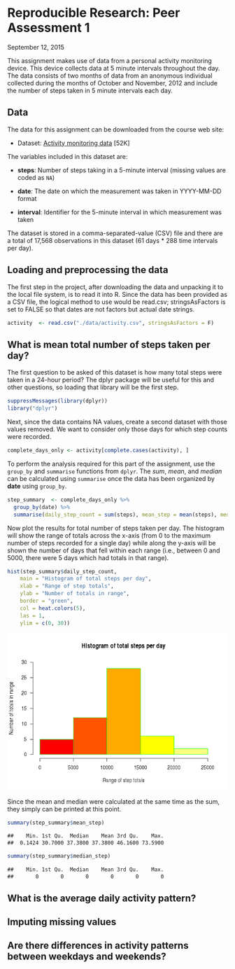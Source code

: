 # Reproducible Research: Peer Assessment 1
September 12, 2015  



This assignment makes use of data from a personal activity monitoring
device. This device collects data at 5 minute intervals throughout the
day. The data consists of two months of data from an anonymous
individual collected during the months of October and November, 2012
and include the number of steps taken in 5 minute intervals each day.

## Data

The data for this assignment can be downloaded from the course web
site:

* Dataset: [Activity monitoring data](https://d396qusza40orc.cloudfront.net/repdata%2Fdata%2Factivity.zip) [52K]

The variables included in this dataset are:

* **steps**: Number of steps taking in a 5-minute interval (missing values are coded as `NA`)

* **date**: The date on which the measurement was taken in YYYY-MM-DD format

* **interval**: Identifier for the 5-minute interval in which measurement was taken

The dataset is stored in a comma-separated-value (CSV) file and there are a total of 17,568 observations in this dataset (61 days * 288 time intervals per day).

## Loading and preprocessing the data

The first step in the project, after downloading the data and unpacking it to the local file system, is to read it into R.  Since the data has been provided as a CSV file, the logical method to use would be read.csv; stringsAsFactors is set to FALSE so that dates are not factors but actual date strings.


```r
activity  <- read.csv("./data/activity.csv", stringsAsFactors = F)
```

## What is mean total number of steps taken per day?

The first question to be asked of this dataset is how many total steps were taken in a 24-hour period?  The dplyr package will be useful for this and other questions, so loading that library will be the first step.


```r
suppressMessages(library(dplyr))
library("dplyr")
```

Next, since the data contains NA values, create a second dataset with those values removed.  We want to consider only those days for which step counts were recorded.


```r
complete_days_only <- activity[complete.cases(activity), ]
```

To perform the analysis required for this part of the assignment, use the `group_by` and `summarise` functions from `dplyr`.  The *sum*, *mean*, and *median* can be calculated using `summarise` once the data has been organized by **date** using `group_by`.


```r
step_summary  <- complete_days_only %>% 
  group_by(date) %>% 
  summarise(daily_step_count = sum(steps), mean_step = mean(steps), median_step = median(steps))
```

Now plot the results for total number of steps taken per day.  The histogram will show the range of totals across the x-axis (from 0 to the maximum number of steps recorded for a single day) while along the y-axis will be shown the number of days that fell within each range (i.e., between 0 and 5000, there were 5 days which had totals in that range).


```r
hist(step_summary$daily_step_count, 
    main = "Histogram of total steps per day",
    xlab = "Range of step totals",
    ylab = "Number of totals in range",
    border = "green",
    col = heat.colors(5),
    las = 1,
    ylim = c(0, 30))
```

![](PA1_template_files/figure-html/plot_count-1.png) 

Since the mean and median were calculated at the same time as the sum, they simply can be printed at this point.


```r
summary(step_summary$mean_step)
```

```
##    Min. 1st Qu.  Median    Mean 3rd Qu.    Max. 
##  0.1424 30.7000 37.3800 37.3800 46.1600 73.5900
```

```r
summary(step_summary$median_step)
```

```
##    Min. 1st Qu.  Median    Mean 3rd Qu.    Max. 
##       0       0       0       0       0       0
```


## What is the average daily activity pattern?



## Imputing missing values



## Are there differences in activity patterns between weekdays and weekends?
